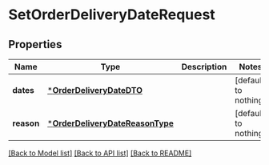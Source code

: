 # SetOrderDeliveryDateRequest


## Properties
Name | Type | Description | Notes
------------ | ------------- | ------------- | -------------
**dates** | [***OrderDeliveryDateDTO**](OrderDeliveryDateDTO.md) |  | [default to nothing]
**reason** | [***OrderDeliveryDateReasonType**](OrderDeliveryDateReasonType.md) |  | [default to nothing]


[[Back to Model list]](../README.md#models) [[Back to API list]](../README.md#api-endpoints) [[Back to README]](../README.md)


